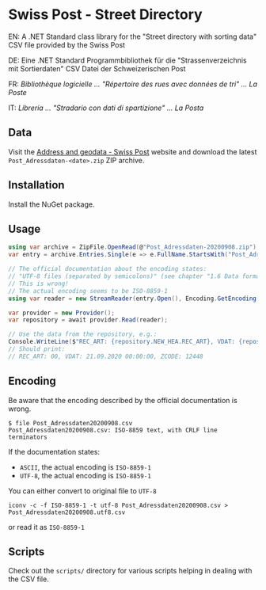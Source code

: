 # Swiss Post - Street Directory

EN: A .NET Standard class library for the "Street directory with sorting data" CSV file provided by the Swiss Post

DE: Eine .NET Standard Programmbibliothek für die "Strassenverzeichnis mit Sortierdaten" CSV Datei der Schweizerischen Post

FR: *Bibliothèque logicielle ... "Répertoire des rues avec données de tri" ... La Poste*

IT: *Libreria  ... "Stradario con dati di spartizione" ... La Posta*


## Data

Visit the [Address and geodata - Swiss Post](https://www.post.ch/en/customer-center/online-services/zopa/adress-und-geodaten/info) website and download the latest `Post_Adressdaten-<date>.zip` ZIP archive.


## Installation

Install the NuGet package.


## Usage



```csharp
using var archive = ZipFile.OpenRead(@"Post_Adressdaten-20200908.zip");
var entry = archive.Entries.Single(e => e.FullName.StartsWith("Post_Adressdaten") && e.FullName.EndsWith(".csv"));

// The official documentation about the encoding states:
// "UTF-8 files (separated by semicolons)" (see chapter "1.6 Data format")
// This is wrong!
// The actual encoding seems to be ISO-8859-1
using var reader = new StreamReader(entry.Open(), Encoding.GetEncoding("ISO-8859-1"));

var provider = new Provider();
var repository = await provider.Read(reader);

// Use the data from the repository, e.g.:
Console.WriteLine($"REC_ART: {repository.NEW_HEA.REC_ART}, VDAT: {repository.NEW_HEA.VDAT}, ZCODE: {repository.NEW_HEA.ZCODE}");
// Should print:
// REC_ART: 00, VDAT: 21.09.2020 00:00:00, ZCODE: 12448
```


## Encoding

Be aware that the encoding described by the official documentation is wrong.

```
$ file Post_Adressdaten20200908.csv
Post_Adressdaten20200908.csv: ISO-8859 text, with CRLF line terminators
```

If the documentation states:
 - `ASCII`, the actual encoding is `ISO-8859-1`
 - `UTF-8`, the actual encoding is `ISO-8859-1`

You can either convert to original file to `UTF-8`

    iconv -c -f ISO-8859-1 -t utf-8 Post_Adressdaten20200908.csv > Post_Adressdaten20200908.utf8.csv

or read it as `ISO-8859-1`


## Scripts

Check out the `scripts/` directory for various scripts helping in dealing with the CSV file.
